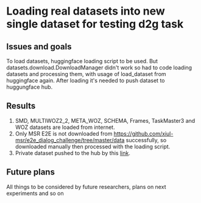 # Loading real datasets into new single dataset for testing d2g task 

## Issues and goals

To load datasets, huggingface loading script to be used.
But datasets.download.DownloadManager didn't work so had to code loading datasets and processing them,
with usage of load_dataset from huggingface again.
After loading it's needed to push dataset to huggungface hub.

## Results

1. SMD, MULTIWOZ2_2, META_WOZ, SCHEMA, Frames, TaskMaster3 and WOZ datasets are loaded from internet.
2. Only MSR E2E is not downloaded from https://github.com/xiul-msr/e2e_dialog_challenge/tree/master/data
successfully, so downloaded manually then processed with the loading script.
3. Private dataset pushed to the hub by this [link](https://huggingface.co/datasets/DeepPavlov/d2g_real_dialogs).

## Future plans

All things to be considered by future researchers, plans on next experiments and so on